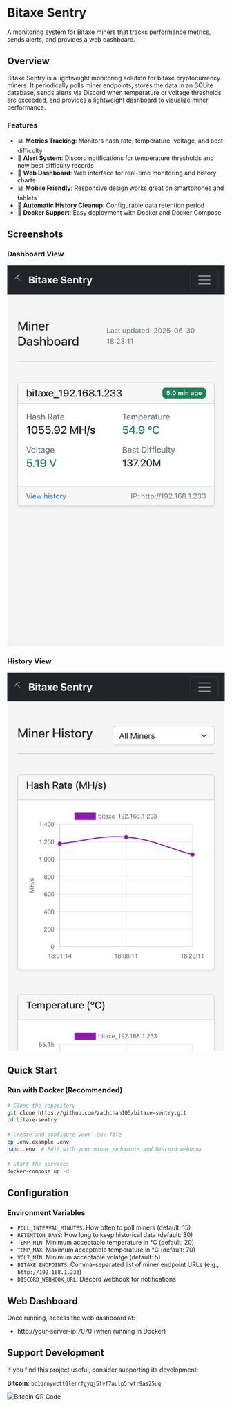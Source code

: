 # Bitaxe Sentry

A monitoring system for Bitaxe miners that tracks performance metrics, sends alerts, and provides a web dashboard.

## Overview

Bitaxe Sentry is a lightweight monitoring solution for bitaxe cryptocurrency miners. It periodically polls miner endpoints, stores the data in an SQLite database, sends alerts via Discord when temperature or voltage thresholds are exceeded, and provides a lightweight dashboard to visualize miner performance.

### Features

- 📊 **Metrics Tracking**: Monitors hash rate, temperature, voltage, and best difficulty
- 🚨 **Alert System**: Discord notifications for temperature thresholds and new best difficulty records
- 📱 **Web Dashboard**: Web interface for real-time monitoring and history charts
- 📊 **Mobile Friendly**: Responsive design works great on smartphones and tablets
- 🔄 **Automatic History Cleanup**: Configurable data retention period
- 🐳 **Docker Support**: Easy deployment with Docker and Docker Compose

## Screenshots

### Dashboard View
![Dashboard View](./public/dashboard.png)

### History View
![History View](./public/history.png)

## Quick Start

### Run with Docker (Recommended)

```bash
# Clone the repository
git clone https://github.com/zachchan105/bitaxe-sentry.git
cd bitaxe-sentry

# Create and configure your .env file
cp .env.example .env
nano .env  # Edit with your miner endpoints and Discord webhook

# Start the services
docker-compose up -d
```

## Configuration

### Environment Variables

- `POLL_INTERVAL_MINUTES`: How often to poll miners (default: 15)
- `RETENTION_DAYS`: How long to keep historical data (default: 30)
- `TEMP_MIN`: Minimum acceptable temperature in °C (default: 20)
- `TEMP_MAX`: Maximum acceptable temperature in °C (default: 70)
- `VOLT_MIN`: Minimum acceptable volatge (default: 5)
- `BITAXE_ENDPOINTS`: Comma-separated list of miner endpoint URLs (e.g., `http://192.168.1.233`)
- `DISCORD_WEBHOOK_URL`: Discord webhook for notifications

## Web Dashboard

Once running, access the web dashboard at:
- http://your-server-ip:7070 (when running in Docker)

## Support Development

If you find this project useful, consider supporting its development:

**Bitcoin**: `bc1qrnywctt0lerrfgyqj5fvf7aulp5rvtr9as25uq`

![Bitcoin QR Code](https://api.qrserver.com/v1/create-qr-code/?size=150x150&data=bitcoin:bc1qrnywctt0lerrfgyqj5fvf7aulp5rvtr9as25uq) 